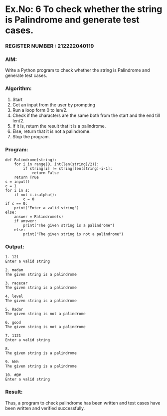 # Ex.No: 6 To check whether the string is Palindrome and generate test cases.
                                                            
### REGISTER NUMBER : 212222040119
### AIM: 
Write a Python program to check whether the string is Palindrome and generate test cases. 
### Algorithm:
1. Start
2. Get an input from the user by prompting 
3. Run a loop form 0 to len/2.
4. Check if the characters are the same both from the start and the end till len/2. 
5. If it is, return the result that it is a palindrome.
6. Else, return that it is not a palindrome. 
7. Stop the program.
### Program:
```
def Palindrome(string): 
    for i in range(0, int(len(string)/2)): 
        if string[i] != string[len(string)-i-1]: 
            return False 
    return True 
s = input() 
c = 1 
for i in s: 
    if not i.isalpha(): 
        c = 0 
if c == 0: 
    print("Enter a valid string") 
else:
    answer = Palindrome(s) 
    if answer: 
        print("The given string is a palindrome") 
    else: 
        print("The given string is not a palindrome")

```
### Output:
```
1. 121
Enter a valid string

2. madam
The given string is a palindrome

3. racecar
The given string is a palindrome

4. level
The given string is a palindrome

5. Radar
The given string is not a palindrome

6. good
The given string is not a palindrome

7. 1121
Enter a valid string

8. 
The given string is a palindrome

9. hhh
The given string is a palindrome

10. #@#
Enter a valid string
```
### Result:
Thus, a program to check palindrome has been written and test cases have been written and verified successfully.
